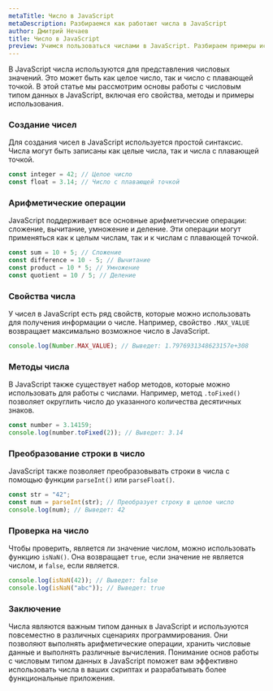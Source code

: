 ```yaml
---
metaTitle: Число в JavaScript
metaDescription: Разбираемся как работают числа в JavaScript
author: Дмитрий Нечаев
title: Число в JavaScript
preview: Учимся пользоваться числами в JavaScript. Разбираем примеры использования
---
```


В JavaScript числа используются для представления числовых значений. Это может быть как целое число, так и число с плавающей точкой. В этой статье мы рассмотрим основы работы с числовым типом данных в JavaScript, включая его свойства, методы и примеры использования.

### Создание чисел

Для создания чисел в JavaScript используется простой синтаксис. Числа могут быть записаны как целые числа, так и числа с плавающей точкой.

```jsx
const integer = 42; // Целое число
const float = 3.14; // Число с плавающей точкой

```

### Арифметические операции

JavaScript поддерживает все основные арифметические операции: сложение, вычитание, умножение и деление. Эти операции могут применяться как к целым числам, так и к числам с плавающей точкой.

```jsx
const sum = 10 + 5; // Сложение
const difference = 10 - 5; // Вычитание
const product = 10 * 5; // Умножение
const quotient = 10 / 5; // Деление

```

### Свойства числа

У чисел в JavaScript есть ряд свойств, которые можно использовать для получения информации о числе. Например, свойство `.MAX_VALUE` возвращает максимально возможное число в JavaScript.

```jsx
console.log(Number.MAX_VALUE); // Выведет: 1.7976931348623157e+308

```

### Методы числа

В JavaScript также существует набор методов, которые можно использовать для работы с числами. Например, метод `.toFixed()` позволяет округлить число до указанного количества десятичных знаков.

```jsx
const number = 3.14159;
console.log(number.toFixed(2)); // Выведет: 3.14

```

### Преобразование строки в число

JavaScript также позволяет преобразовывать строки в числа с помощью функции `parseInt()` или `parseFloat()`.

```jsx
const str = "42";
const num = parseInt(str); // Преобразует строку в целое число
console.log(num); // Выведет: 42

```

### Проверка на число

Чтобы проверить, является ли значение числом, можно использовать функцию `isNaN()`. Она возвращает `true`, если значение не является числом, и `false`, если является.

```jsx
console.log(isNaN(42)); // Выведет: false
console.log(isNaN("abc")); // Выведет: true

```

### Заключение

Числа являются важным типом данных в JavaScript и используются повсеместно в различных сценариях программирования. Они позволяют выполнять арифметические операции, хранить числовые данные и выполнять различные вычисления. Понимание основ работы с числовым типом данных в JavaScript поможет вам эффективно использовать числа в ваших скриптах и разрабатывать более функциональные приложения.